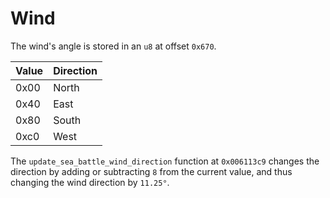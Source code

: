 # Wind

The wind's angle is stored in an `u8` at offset `0x670`.

|Value|Direction|
|-|-|
|0x00|North|
|0x40|East|
|0x80|South|
|0xc0|West|

The `update_sea_battle_wind_direction` function at `0x006113c9` changes the direction by adding or subtracting `8` from the current value, and thus changing the wind direction by `11.25°`.

